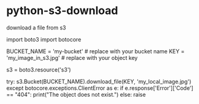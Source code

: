 # python-s3-download
download a file from s3

import boto3
import botocore

BUCKET_NAME = 'my-bucket' # replace with your bucket name
KEY = 'my_image_in_s3.jpg' # replace with your object key

s3 = boto3.resource('s3')

try:
    s3.Bucket(BUCKET_NAME).download_file(KEY, 'my_local_image.jpg')
except botocore.exceptions.ClientError as e:
    if e.response['Error']['Code'] == "404":
        print("The object does not exist.")
    else:
        raise
